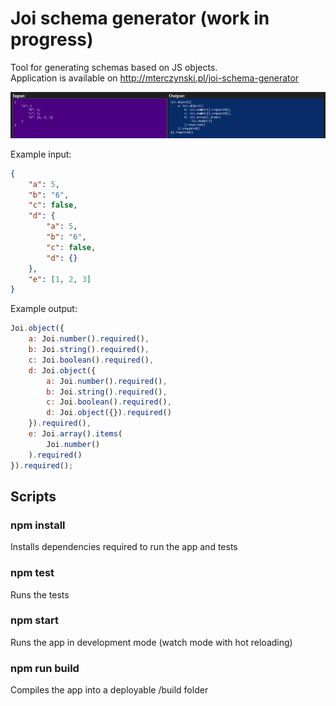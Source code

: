 # Joi schema generator (work in progress)

Tool for generating schemas based on JS objects.  
Application is available on http://mterczynski.pl/joi-schema-generator

<img src="preview.png">

Example input:

```json
{
    "a": 5,
    "b": "6",
    "c": false,
    "d": {
        "a": 5,
        "b": "6",
        "c": false,
        "d": {}
    },
    "e": [1, 2, 3]
}
```

Example output:

```javascript
Joi.object({
    a: Joi.number().required(),
    b: Joi.string().required(),
    c: Joi.boolean().required(),
    d: Joi.object({
        a: Joi.number().required(),
        b: Joi.string().required(),
        c: Joi.boolean().required(),
        d: Joi.object({}).required()
    }).required(),
    e: Joi.array().items(
        Joi.number()
    ).required()
}).required();
```

## Scripts

### npm install

Installs dependencies required to run the app and tests

### npm test

Runs the tests

### npm start

Runs the app in development mode (watch mode with hot reloading)

### npm run build

Compiles the app into a deployable /build folder
